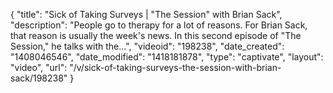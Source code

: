 {
    "title": "Sick of Taking Surveys | \"The Session\" with Brian Sack",
    "description": "People go to therapy for a lot of reasons. For Brian Sack, that reason is usually the week's news. In this second episode of \"The Session,\" he talks with the...",
    "videoid": "198238",
    "date_created": "1408046546",
    "date_modified": "1418181878",
    "type": "captivate",
    "layout": "video",
    "url": "\/v\/sick-of-taking-surveys-the-session-with-brian-sack\/198238"
}